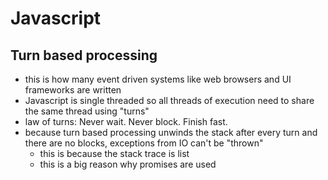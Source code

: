 # Javascript

## Turn based processing
- this is how many event driven systems like web browsers and UI frameworks are written
- Javascript is single threaded so all threads of execution need to share the same thread using "turns"
- law of turns: Never wait. Never block. Finish fast.
- because turn based processing unwinds the stack after every turn and there are no blocks, exceptions from IO can't be "thrown"
  - this is because the stack trace is list
  - this is a big reason why promises are used